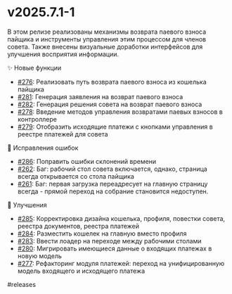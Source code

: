 # v2025.7.1-1

В этом релизе реализованы механизмы возврата паевого взноса пайщика и инструменты управления этим процессом для членов совета. Также внесены визуальные доработки интерфейсов для улучшения восприятия информации.

✨ Новые функции
- [#276](https://github.com/coopenomics/mono/issues/276): Реализовать путь возврата паевого взноса из кошелька пайщика
- [#281](https://github.com/coopenomics/mono/issues/281): Генерация заявления на возврат паевого взноса
- [#282](https://github.com/coopenomics/mono/issues/282): Генерация решения совета на возврат паевого взноса
- [#278](https://github.com/coopenomics/mono/issues/278): Введение методов управления возвратами паевых взносов в контроллере
- [#279](https://github.com/coopenomics/mono/issues/279): Отобразить исходящие платежи с кнопками управления в реестре платежей для совета

🐛 Исправления ошибок
- [#286](https://github.com/coopenomics/mono/issues/286): Поправить ошибки склонений времени
- [#262](https://github.com/coopenomics/mono/issues/262): Баг: рабочий стол совета включается, однако, страница всегда открывается со стола пайщика
- [#261](https://github.com/coopenomics/mono/issues/261): Баг: первая загрузка переадресует на главную страницу всегда - прямой переход на собрание становится недоступен.

🔧 Улучшения
- [#285](https://github.com/coopenomics/mono/issues/285): Корректировка дизайна кошелька, профиля, повестки совета, реестра документов, реестра платежей
- [#284](https://github.com/coopenomics/mono/issues/284): Разместить кошелек на главную вместо профиля
- [#283](https://github.com/coopenomics/mono/issues/283): Ввести лоадер на переходе между рабочими столами
- [#280](https://github.com/coopenomics/mono/issues/280): Мигрировать имеющиеся данные о входящих платежах в новую модель
- [#277](https://github.com/coopenomics/mono/issues/277): Рефакторинг модуля платежей: переход на унифицированную модель входящего и исходящего платежа

#releases
